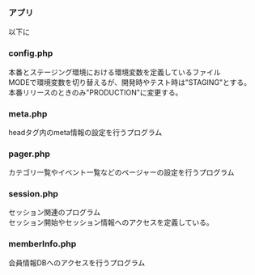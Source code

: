 ### アプリ
以下に

### config.php
本番とステージング環境における環境変数を定義しているファイル  
MODEで環境変数を切り替えるが、開発時やテスト時は"STAGING"とする。  
本番リリースのときのみ"PRODUCTION"に変更する。  

### meta.php
headタグ内のmeta情報の設定を行うプログラム

### pager.php
カテゴリ一覧やイベント一覧などのページャーの設定を行うプログラム  

### session.php
セッション関連のプログラム  
セッション開始やセッション情報へのアクセスを定義している。  

### memberInfo.php
会員情報DBへのアクセスを行うプログラム  
